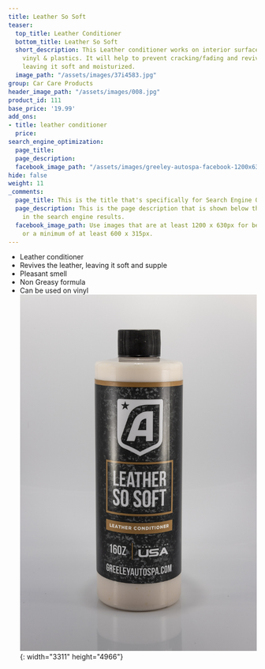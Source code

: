 ```yaml
---
title: Leather So Soft
teaser:
  top_title: Leather Conditioner
  bottom_title: Leather So Soft
  short_description: This Leather conditioner works on interior surfaces like leather,
    vinyl & plastics. It will help to prevent cracking/fading and revives the leather,
    leaving it soft and moisturized.
  image_path: "/assets/images/37i4583.jpg"
group: Car Care Products
header_image_path: "/assets/images/008.jpg"
product_id: 111
base_price: '19.99'
add_ons:
- title: leather conditioner
  price: 
search_engine_optimization:
  page_title: 
  page_description: 
  facebook_image_path: "/assets/images/greeley-autospa-facebook-1200x630.png"
hide: false
weight: 11
_comments:
  page_title: This is the title that's specifically for Search Engine Optimization.
  page_description: This is the page description that is shown below the page title
    in the search engine results.
  facebook_image_path: Use images that are at least 1200 x 630px for best results
    or a minimum of at least 600 x 315px.
---
```


* Leather conditioner
* Revives the leather, leaving it soft and supple
* Pleasant smell
* Non Greasy formula
* Can be used on vinyl![](/assets/images/37i4583.jpg){: width="3311" height="4966"}
